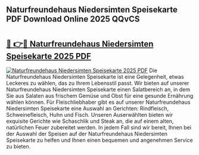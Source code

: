 ## Naturfreundehaus Niedersimten Speisekarte PDF Download Online 2025 QQvCS

# <h2><a href="http://gcckf9i.nevu.top/?p=Naturfreundehaus+Niedersimten+Speisekarte">🔗 👉🔴 Naturfreundehaus Niedersimten Speisekarte 2025 PDF</a></h2>

[![Naturfreundehaus Niedersimten Speisekarte 2025 PDF](https://i.imgur.com/dBaPXMq.png)](http://gcckf9i.nevu.top/?p=Naturfreundehaus+Niedersimten+Speisekarte)
Die Naturfreundehaus Niedersimten Speisekarte ist eine Gelegenheit, etwas Leckeres zu wählen, das zu Ihrem Lebensstil passt. Wir bieten auf unserer Naturfreundehaus Niedersimten Speisekarte einen Salatbereich an, in dem Sie aus Salaten aus frischem Gemüse und Obst für eine gesunde Ernährung wählen können. Für Fleischliebhaber gibt es auf unserer Naturfreundehaus Niedersimten Speisekarte eine Auswahl an Gerichten: Rindfleisch, Schweinefleisch, Huhn und Fisch. Unseren Auserwählten bieten wir exquisite Gerichte wie Schaschlik und Steak an, die auf einem alten, natürlichen Feuer zubereitet werden. In jedem Fall sind wir bereit, Ihnen bei der Auswahl der Speisen auf der Naturfreundehaus Niedersimten Speisekarte zu helfen und Ihnen einen bequemen und angenehmen Service zu bieten.
